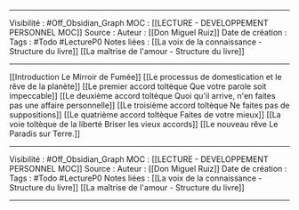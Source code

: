 
***
Visibilité : #Off_Obsidian_Graph
MOC : [[LECTURE - DEVELOPPEMENT PERSONNEL MOC]]
Source : 
Auteur : [[Don Miguel Ruiz]]
Date de création : 
Tags : #Todo #LectureP0 
Notes liées :
[[La voix de la connaissance - Structure du livre]]
[[La maîtrise de l'amour - Structure du livre]]
***


[[Introduction  Le Mirroir de Fumée]]
[[Le processus de domestication et le rêve de la planète]]
[[Le premier accord toltèque  Que votre parole soit impeccable]]
[[Le deuxième accord toltèque  Quoi qu'il arrive, n'en faites pas une affaire personnelle]]
[[Le troisième accord toltèque  Ne faites pas de suppositions]]
[[Le quatrième accord toltèque  Faites de votre mieux]]
[[La voie toltèque de la liberté  Briser les vieux accords]]
[[Le nouveau rêve  Le Paradis sur Terre.]]

***
Visibilité : #Off_Obsidian_Graph
MOC : [[LECTURE - DEVELOPPEMENT PERSONNEL MOC]]
Source : 
Auteur : [[Don Miguel Ruiz]]
Date de création : 
Tags : #Todo #LectureP0 
Notes liées :
[[La voix de la connaissance - Structure du livre]]
[[La maîtrise de l'amour - Structure du livre]]
***